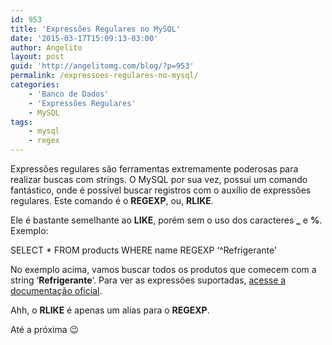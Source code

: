 ```yaml
---
id: 953
title: 'Expressões Regulares no MySQL'
date: '2015-03-17T15:09:13-03:00'
author: Angelito
layout: post
guid: 'http://angelitomg.com/blog/?p=953'
permalink: /expressoes-regulares-no-mysql/
categories:
    - 'Banco de Dados'
    - 'Expressões Regulares'
    - MySQL
tags:
    - mysql
    - regex
---
```


Expressões regulares são ferramentas extremamente poderosas para realizar buscas com strings. O MySQL por sua vez, possui um comando fantástico, onde é possível buscar registros com o auxílio de expressões regulares. Este comando é o **REGEXP**, ou, **RLIKE**.

Ele é bastante semelhante ao **LIKE**, porém sem o uso dos caracteres **\_** e **%**. Exemplo:

SELECT \* FROM products WHERE name REGEXP ‘^Refrigerante’

No exemplo acima, vamos buscar todos os produtos que comecem com a string ‘**Refrigerante**‘. Para ver as expressões suportadas, [acesse a documentação oficial](http://dev.mysql.com/doc/refman/5.0/en/regexp.html).

Ahh, o **RLIKE** é apenas um alias para o **REGEXP**.

Até a próxima 😉